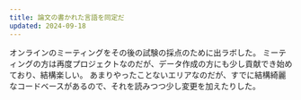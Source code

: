 ```yaml
---
title: 論文の書かれた言語を同定だ
updated: 2024-09-18
---
```


オンラインのミーティングをその後の試験の採点のために出ラボした。
ミーティングの方は再度プロジェクトなのだが、データ作成の方にも少し貢献でき始めており、結構楽しい。
あまりやったことないエリアなのだが、すでに結構綺麗なコードベースがあるので、それを読みつつ少し変更を加えたりした。
